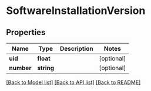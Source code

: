 # SoftwareInstallationVersion

## Properties
Name | Type | Description | Notes
------------ | ------------- | ------------- | -------------
**uid** | **float** |  | [optional] 
**number** | **string** |  | [optional] 

[[Back to Model list]](../README.md#documentation-for-models) [[Back to API list]](../README.md#documentation-for-api-endpoints) [[Back to README]](../README.md)


